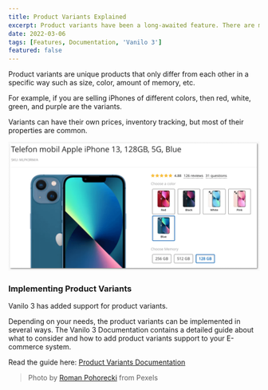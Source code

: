 ```yaml
---
title: Product Variants Explained
excerpt: Product variants have been a long-awaited feature. There are multiple implementation approaches, here they're explained.
date: 2022-03-06
tags: [Features, Documentation, 'Vanilo 3']
featured: false
---
```

Product variants are unique products that only differ from each other in a
specific way such as size, color, amount of memory, etc.

For example, if you are selling iPhones of different colors, then red, white, green, and purple
are the variants.

Variants can have their own prices, inventory tracking, but most of their properties are common.

![product variant links](img/_variant_links.png)

### Implementing Product Variants

Vanilo 3 has added support for product variants.

Depending on your needs, the product variants can be implemented in several ways.
The Vanilo 3 Documentation contains a detailed guide about what to consider and
how to add product variants support to your E-commerce system.

Read the guide here: [Product Variants Documentation](/docs/3.x/product-variants)

> Photo by [Roman Pohorecki](https://www.pexels.com/@romanp?utm_content=attributionCopyText&utm_medium=referral&utm_source=pexels) from Pexels
